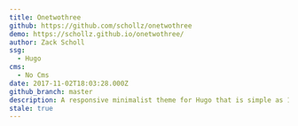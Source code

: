 ```yaml
---
title: Onetwothree
github: https://github.com/schollz/onetwothree
demo: https://schollz.github.io/onetwothree/
author: Zack Scholl
ssg:
  - Hugo
cms:
  - No Cms
date: 2017-11-02T18:03:28.000Z
github_branch: master
description: A responsive minimalist theme for Hugo that is simple as 1, 2, 3
stale: true
---
```

